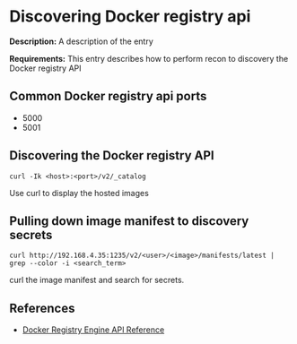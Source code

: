 # Discovering Docker registry api

**Description:** A description of the entry

**Requirements:** This entry describes how to perform recon to discovery the Docker registry API

## Common Docker registry api ports

* 5000
* 5001

## Discovering the Docker registry API

```
curl -Ik <host>:<port>/v2/_catalog
```

Use curl to display the hosted images

## Pulling down image manifest to discovery secrets

```
curl http://192.168.4.35:1235/v2/<user>/<image>/manifests/latest | grep --color -i <search_term>
```

curl the image manifest and search for secrets.

  
## References
* [Docker Registry Engine API Reference](https://docs.docker.com/registry/spec/api/)

